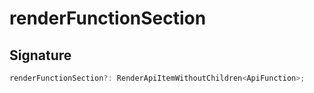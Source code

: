 
# renderFunctionSection

## Signature

```typescript
renderFunctionSection?: RenderApiItemWithoutChildren<ApiFunction>;
```

